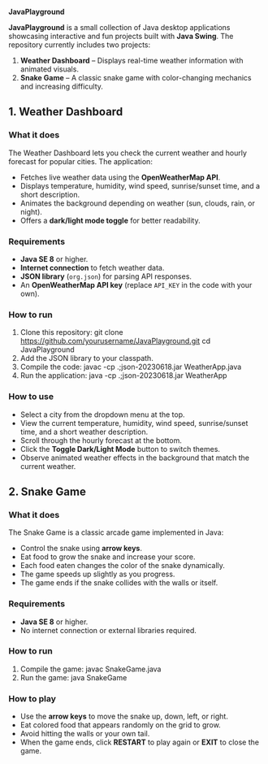 **JavaPlayground**

**JavaPlayground** is a small collection of Java desktop applications showcasing interactive and fun projects built with **Java Swing**. The repository currently includes two projects:

1. **Weather Dashboard** – Displays real-time weather information with animated visuals.
2. **Snake Game** – A classic snake game with color-changing mechanics and increasing difficulty.

## 1. Weather Dashboard
### What it does
The Weather Dashboard lets you check the current weather and hourly forecast for popular cities. The application:
* Fetches live weather data using the **OpenWeatherMap API**.
* Displays temperature, humidity, wind speed, sunrise/sunset time, and a short description.
* Animates the background depending on weather (sun, clouds, rain, or night).
* Offers a **dark/light mode toggle** for better readability.

### Requirements
* **Java SE 8** or higher.
* **Internet connection** to fetch weather data.
* **JSON library** (`org.json`) for parsing API responses.
* An **OpenWeatherMap API key** (replace `API_KEY` in the code with your own).

### How to run
1. Clone this repository:
git clone https://github.com/yourusername/JavaPlayground.git
cd JavaPlayground
2. Add the JSON library to your classpath.
3. Compile the code:
javac -cp .;json-20230618.jar WeatherApp.java
4. Run the application:
java -cp .;json-20230618.jar WeatherApp

### How to use
* Select a city from the dropdown menu at the top.
* View the current temperature, humidity, wind speed, sunrise/sunset time, and a short weather description.
* Scroll through the hourly forecast at the bottom.
* Click the **Toggle Dark/Light Mode** button to switch themes.
* Observe animated weather effects in the background that match the current weather.
  
## 2. Snake Game
### What it does
The Snake Game is a classic arcade game implemented in Java:
* Control the snake using **arrow keys**.
* Eat food to grow the snake and increase your score.
* Each food eaten changes the color of the snake dynamically.
* The game speeds up slightly as you progress.
* The game ends if the snake collides with the walls or itself.
  
### Requirements
* **Java SE 8** or higher.
* No internet connection or external libraries required.

### How to run
1. Compile the game:
javac SnakeGame.java
2. Run the game:
java SnakeGame

### How to play
* Use the **arrow keys** to move the snake up, down, left, or right.
* Eat colored food that appears randomly on the grid to grow.
* Avoid hitting the walls or your own tail.
* When the game ends, click **RESTART** to play again or **EXIT** to close the game.

